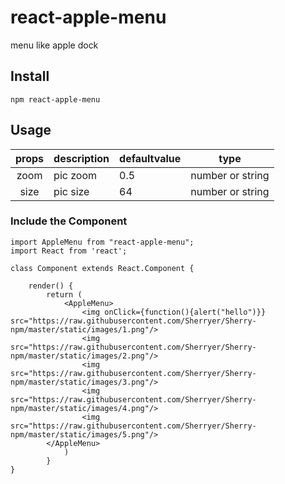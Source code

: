 # react-apple-menu

menu like apple dock
## Install

	npm react-apple-menu

## Usage

| props | description | defaultvalue | type |
| :---: | --- | --- | --- |
| zoom | pic zoom | 0.5 | number or string |
| size | pic size | 64 |  number or string |


### Include the Component

	import AppleMenu from "react-apple-menu";
	import React from 'react';

	class Component extends React.Component {

    	render() {
        	return (
            	<AppleMenu>
                	<img onClick={function(){alert("hello")}}  src="https://raw.githubusercontent.com/Sherryer/Sherry-npm/master/static/images/1.png"/>
                	<img src="https://raw.githubusercontent.com/Sherryer/Sherry-npm/master/static/images/2.png"/>
                	<img src="https://raw.githubusercontent.com/Sherryer/Sherry-npm/master/static/images/3.png"/>
                	<img src="https://raw.githubusercontent.com/Sherryer/Sherry-npm/master/static/images/4.png"/>
                	<img src="https://raw.githubusercontent.com/Sherryer/Sherry-npm/master/static/images/5.png"/>
            </AppleMenu>
        		)
    		}
	}

